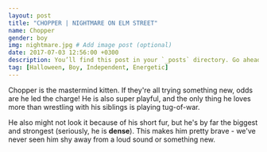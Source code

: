 ```yaml
---
layout: post
title: "CHOPPER | NIGHTMARE ON ELM STREET"
name: Chopper
gender: boy
img: nightmare.jpg # Add image post (optional)
date: 2017-07-03 12:56:00 +0300
description: You’ll find this post in your `_posts` directory. Go ahead and edit it and re-build the site to see your changes. # Add post description (optional)
tag: [Halloween, Boy, Independent, Energetic]
---
```


Chopper is the mastermind kitten. If they're all trying something new, odds are he led the charge! He is also super playful, and the only thing he loves more than wrestling with his siblings is playing tug-of-war.

He also might not look it because of his short fur, but he's by far the biggest and strongest (seriously, he is <b>dense</b>). This makes him pretty brave - we've never seen him shy away from a loud sound or something new.